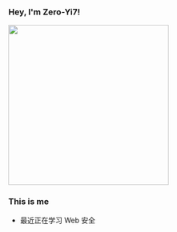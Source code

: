 ### Hey, I'm Zero-Yi7!

  <img src="https://octodex.github.com/images/justicetocat.jpg" width="320" height="320">

### This is me

- 最近正在学习 Web 安全

